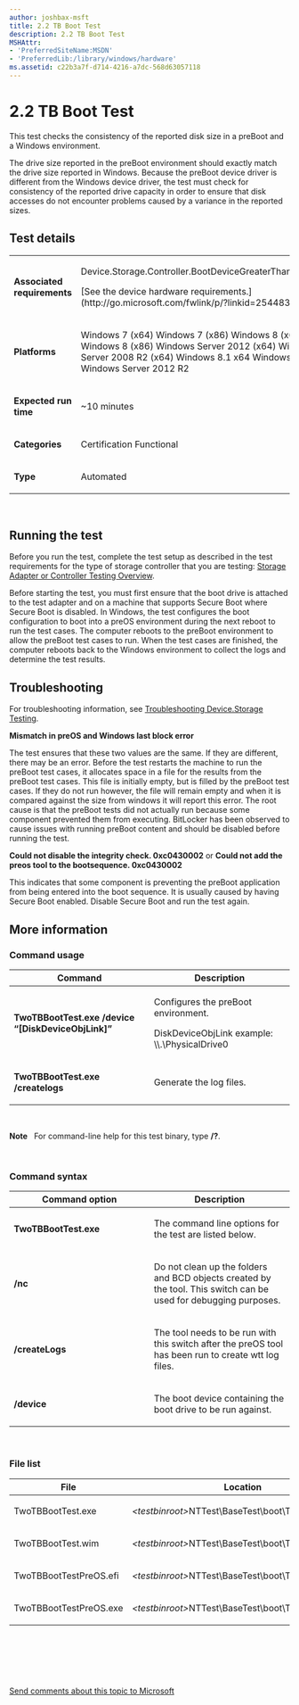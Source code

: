 ```yaml
---
author: joshbax-msft
title: 2.2 TB Boot Test
description: 2.2 TB Boot Test
MSHAttr:
- 'PreferredSiteName:MSDN'
- 'PreferredLib:/library/windows/hardware'
ms.assetid: c22b3a7f-d714-4216-a7dc-568d63057118
---
```


# 2.2 TB Boot Test


This test checks the consistency of the reported disk size in a preBoot and a Windows environment.

The drive size reported in the preBoot environment should exactly match the drive size reported in Windows. Because the preBoot device driver is different from the Windows device driver, the test must check for consistency of the reported drive capacity in order to ensure that disk accesses do not encounter problems caused by a variance in the reported sizes.

## Test details


<table>
<colgroup>
<col width="50%" />
<col width="50%" />
</colgroup>
<tbody>
<tr class="odd">
<td><p><strong>Associated requirements</strong></p></td>
<td><p>Device.Storage.Controller.BootDeviceGreaterThan.BasicFunction</p>
<p>[See the device hardware requirements.](http://go.microsoft.com/fwlink/p/?linkid=254483)</p></td>
</tr>
<tr class="even">
<td><p><strong>Platforms</strong></p></td>
<td><p>Windows 7 (x64) Windows 7 (x86) Windows 8 (x64) Windows 8 (x86) Windows Server 2012 (x64) Windows Server 2008 R2 (x64) Windows 8.1 x64 Windows 8.1 x86 Windows Server 2012 R2</p></td>
</tr>
<tr class="odd">
<td><p><strong>Expected run time</strong></p></td>
<td><p>~10 minutes</p></td>
</tr>
<tr class="even">
<td><p><strong>Categories</strong></p></td>
<td><p>Certification Functional</p></td>
</tr>
<tr class="odd">
<td><p><strong>Type</strong></p></td>
<td><p>Automated</p></td>
</tr>
</tbody>
</table>

 

## Running the test


Before you run the test, complete the test setup as described in the test requirements for the type of storage controller that you are testing: [Storage Adapter or Controller Testing Overview](storage-adapter-or-controller-testing-overview.md).

Before starting the test, you must first ensure that the boot drive is attached to the test adapter and on a machine that supports Secure Boot where Secure Boot is disabled. In Windows, the test configures the boot configuration to boot into a preOS environment during the next reboot to run the test cases. The computer reboots to the preBoot environment to allow the preBoot test cases to run. When the test cases are finished, the computer reboots back to the Windows environment to collect the logs and determine the test results.

## Troubleshooting


For troubleshooting information, see [Troubleshooting Device.Storage Testing](troubleshooting-devicestorage-testing.md).

**Mismatch in preOS and Windows last block error**

The test ensures that these two values are the same. If they are different, there may be an error. Before the test restarts the machine to run the preBoot test cases, it allocates space in a file for the results from the preBoot test cases. This file is initially empty, but is filled by the preBoot test cases. If they do not run however, the file will remain empty and when it is compared against the size from windows it will report this error. The root cause is that the preBoot tests did not actually run because some component prevented them from executing. BitLocker has been observed to cause issues with running preBoot content and should be disabled before running the test.

**Could not disable the integrity check. 0xc0430002** or **Could not add the preos tool to the bootsequence. 0xc0430002**

This indicates that some component is preventing the preBoot application from being entered into the boot sequence. It is usually caused by having Secure Boot enabled. Disable Secure Boot and run the test again.

## More information


### Command usage

<table>
<colgroup>
<col width="50%" />
<col width="50%" />
</colgroup>
<thead>
<tr class="header">
<th>Command</th>
<th>Description</th>
</tr>
</thead>
<tbody>
<tr class="odd">
<td><p><strong>TwoTBBootTest.exe /device “[DiskDeviceObjLink]”</strong></p></td>
<td><p>Configures the preBoot environment.</p>
<p>DiskDeviceObjLink example: \\.\PhysicalDrive0</p></td>
</tr>
<tr class="even">
<td><p><strong>TwoTBBootTest.exe /createlogs</strong></p></td>
<td><p>Generate the log files.</p></td>
</tr>
</tbody>
</table>

 

**Note**  
For command-line help for this test binary, type **/?**.

 

### Command syntax

<table>
<colgroup>
<col width="50%" />
<col width="50%" />
</colgroup>
<thead>
<tr class="header">
<th>Command option</th>
<th>Description</th>
</tr>
</thead>
<tbody>
<tr class="odd">
<td><p><strong>TwoTBBootTest.exe</strong></p></td>
<td><p>The command line options for the test are listed below.</p></td>
</tr>
<tr class="even">
<td><p><strong>/nc</strong></p></td>
<td><p>Do not clean up the folders and BCD objects created by the tool. This switch can be used for debugging purposes.</p></td>
</tr>
<tr class="odd">
<td><p><strong>/createLogs</strong></p></td>
<td><p>The tool needs to be run with this switch after the preOS tool has been run to create wtt log files.</p></td>
</tr>
<tr class="even">
<td><p><strong>/device</strong></p></td>
<td><p>The boot device containing the boot drive to be run against.</p></td>
</tr>
</tbody>
</table>

 

### File list

<table>
<colgroup>
<col width="50%" />
<col width="50%" />
</colgroup>
<thead>
<tr class="header">
<th>File</th>
<th>Location</th>
</tr>
</thead>
<tbody>
<tr class="odd">
<td><p>TwoTBBootTest.exe</p></td>
<td><p><em>&lt;testbinroot&gt;</em>NTTest\BaseTest\boot\TwoTBBootTest\</p></td>
</tr>
<tr class="even">
<td><p>TwoTBBootTest.wim</p></td>
<td><p><em>&lt;testbinroot&gt;</em>NTTest\BaseTest\boot\TwoTBBootTest\</p></td>
</tr>
<tr class="odd">
<td><p>TwoTBBootTestPreOS.efi</p></td>
<td><p><em>&lt;testbinroot&gt;</em>NTTest\BaseTest\boot\TwoTBBootTest\</p></td>
</tr>
<tr class="even">
<td><p>TwoTBBootTestPreOS.exe</p></td>
<td><p><em>&lt;testbinroot&gt;</em>NTTest\BaseTest\boot\TwoTBBootTest\</p></td>
</tr>
</tbody>
</table>

 

 

 

[Send comments about this topic to Microsoft](mailto:wsddocfb@microsoft.com?subject=Documentation%20feedback%20%5Bp_hck\p_hck%5D:%202.2%20TB%20Boot%20Test%20%20RELEASE:%20%284/27/2016%29&body=%0A%0APRIVACY%20STATEMENT%0A%0AWe%20use%20your%20feedback%20to%20improve%20the%20documentation.%20We%20don't%20use%20your%20email%20address%20for%20any%20other%20purpose,%20and%20we'll%20remove%20your%20email%20address%20from%20our%20system%20after%20the%20issue%20that%20you're%20reporting%20is%20fixed.%20While%20we're%20working%20to%20fix%20this%20issue,%20we%20might%20send%20you%20an%20email%20message%20to%20ask%20for%20more%20info.%20Later,%20we%20might%20also%20send%20you%20an%20email%20message%20to%20let%20you%20know%20that%20we've%20addressed%20your%20feedback.%0A%0AFor%20more%20info%20about%20Microsoft's%20privacy%20policy,%20see%20http://privacy.microsoft.com/default.aspx. "Send comments about this topic to Microsoft")




